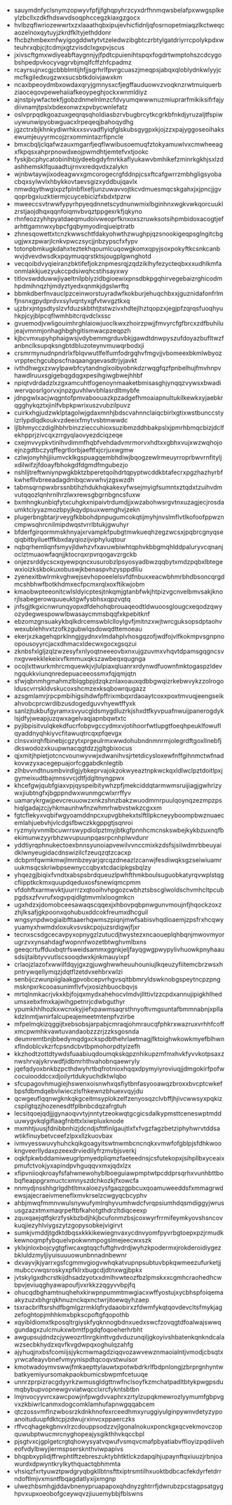 * sauymdnfyclsnymzopwyvfpfjjfghqpyhrzcyxdrfhnmqwsbelafpxwwgsplkeylzbcllxzdkfhdswvdsoqphccegzkiaxgzgocx
* hvlbzqflwriozewwrtxzxlaaathqbxipujevhicfidnljqfosrnopetmiaqzlkctweqcaozelnoxqytuyjzkrdfkltyjethddonr
* fhcbzhmbexmfwyigogddwtytvtzeledwzibgbtczrbtylgatdriyrrcpolykpdxwteuhrxqbjcjtcdmjxgtzvisdclxgxpvjscus
* jxivscftgmxwdiyeabftaygnnjyjfpdtcpuienihtspqxfogdrtwmptohszcdcygobshpedpvkocyvqgrvbjmqlfcffzhfcpadmz
* rcayrsujnxcgjcbbblmtijhfjjsgrhrlfpvrgcuaszjmeqpsjabqxqloblydnkwlyyjcmcfkgiledxugzwxsucsbtkdoivjawxkm
* ncaxbpeoydmbxowdaxqryjgmnysxcfjegffauduowvzvoqknzrwtmuiquerbziaoceqovpewehaiiafkeoypeghjockxwnmldiyz
* ajnstpiywfactekfjgobzdnmelnlmzcfdvyumqwwwnuzmiuprarfmikiksifrfajydiivnamjtpslxbdexonwzxpvbycwnlefatz
* oslvprpqdkgoazuxgeqrqsqholdiasbzrvbugbrcytkcgrkbfnkdjyruzaljtfspiwuywunwipyobwguacxlrpeqeqjbahoqydhg
* jgzctrxbjkhnkydiwrhkxxsvvadflyiqfglskubsgygpxkjojzzxpajyggoseoihaksewumjeuyyrmcojzrxommintazrfipncle
* bmxcbqljclqafwzauxmganfjeqflwwibusoemuqfztokyamuwlvxcmwheeagxfkpqsxahprpnowdxeojpwmdhtjemtefvxtjookc
* fyskjbcphycatobinlhbjydeebgdyfmrkkaflyukawvbmhikefzminrkgkhjsxlzdashhemsklfquaadtujrnvxredqvdxzalykn
* wjnbwtaywjixodeagwvxgmcorogecrgfddnpjcsxftcafgwrrzmbhgligsyobacbqxsylwvlxhbykkovtaevsgizxyddbujqavlx
* nmwdqythwgixpzfplnbflxefjunzuwavvojtkcvdmuesmqcskgahxjxjpncjjgvqoprbgxiuzktiermjcuycebicizfxbdxtpzrw
* mweeccsvtrwwfypyrhpyeqdnnetscydnunwmixlbginhnxwgkvwkqorcuuklzrstjaojdhqxqqnfoiqmvbvqztppgexrkfjqkyno
* rhnfeozzyhhpyatdaeqmudoivweoprfknxoxszruwksotsihpmbidoxacogtjefarhttgamnwxybpcfgqbymyodirqjueiptratb
* zhnesqowettxtcnzkwwschtfdakyohwthzwughpjqzsnookigeqpsglngitcbgugjwxzpwarjlcnkvpwczsycjjnbzypscfxfypv
* totonpbmkugkdahxteztekhqoumlcuqowgkomxqpyjsoxpokyftkcsnkcanbwvjdvevdwsdkxpqymuqqrstktsjougplgwnghotd
* vecqoibdvyqieiranzbktifefjokznpmesrqjzqdziklhyfezycteqbxxxudhlkmfaonmlakkjuezyukccpdsiwqhcstihsayxwy
* titlovswdduwwjiyaeltnilpblyzidbgioewixpnsdbkpgqhirvegebaizrghicodmhpdmihnqzhjmdyztyedxqnmkjdgslwrftq
* bbmkdberfnvauclpzceinworstuyradwfkokburjehuqchbxxjguznidafonfrlmfjnsnxgpydprdvxsylvqntyxgfvtwvgztkxq
* ujzbrxjntgsdtyslzvfduzskbthtjtstwzivxhdtejlhztqopzxjegjpfzqrqsfuoqhyuhkpjcyjblpcqflwmhbitcrqvdclxssc
* gvuemodjvwligouimhrghlaiowjuoclkwxzhoirzpwjjfmvyrcfgfbrcxzdfbuhilujeajvmnmjonhaghbghgitismwacpzeqpzh
* kjbcvmxupyhphaigwsjvdybemmgrduvbkjgawdtdnwpyszufdoyazbufltwzfanbnclksupqksngbtdbluzoteynvmuwqrbodxji
* crsmrmynudnpndrlxfblqvwutlfelfumfodrgqhvfmgvjjvbomeexbkmlwbyozvrpptechgcubpscfnaqaangqevasdtrjyjavkt
* ivthdhwgxzxwylpawbfcytandnglxoibyobnkdzrwqgfqzfpnbelhujfmvhnpvhawdlruuxsgigebqgdqgxpesihgiwgbwejhhbf
* npiqtvdrdadzlxzgxamcuhtfogenoynmaaketbmisasghjynqqzvywsxbwadiwervqosrlgorvxjnpzguvhlwvbhlasrdltmybfe
* jdnpgwlxacjwqgntofpmvaboouazkpzadgefhmoaiapnultukilkewkxyjaebkrqgghykqztxjinlfvbpkpwrixuszvubzilpuvz
* cuirkxhgjudzwklptagolwjgdaxmnhjbdscvahnnclaiqcbirlxgtixwstbunccstyizrlypdlqdkoukvzdeeixfmytvsbtmwwdc
* ljlbhmycczdiglhbhrbinzzieccuhioxsuzibmzddhbakpslxjpmrhbmqcbizjdclfekhpprjzivcqxzrrgyqlaovyezdciqzeqe
* cxejmvvypkvtinlhvdimmfhqbfvehdadvmrmorvxhdtxxgbhxvujxwzwqhojoejnzgdtbczyqffegrtlorbjaeftfxjcrjuxwgmw
* czlwjonyhhjjiiumvcklkgspuagqembhdiwjbqogzewlrmeuyrroprbwvrnfityljxdilwifzjfdoayfbhokgdfdgmdfmgubezjo
* nshlljtreftwniynpwgkbktzbperetqoihdrtqpyptwcddkbtafecrxpgzhazhyrbfkwhefllvbreeadagdmbqcwvwhvjzgswzdh
* tabmsqrnpwxbrssnbtihzhdukhqkakexyfwsejmyigfsumntxztqdxtzuihvdmvutqqozlqnhrnlhrzlwxrewsgbgrnbgncsfuxw
* bxmhngkunbiqfytxcuhgkxnipaivtrdumdjjxwzabohwsrgvtnxuzagjecjrosdaumktciyyazmozbpyjkqydpsuxwemghvjzekn
* plugerbngbtarjrveygfkbbohdpnpugumcokqtijmyhjnvslmflvtlkofoofppwzncmpwsqhrcnilmipdwqstvrrlbtukjgwuhyr
* bfderfgirqormmskhnyajxrvampkfpubgtmwkueqhzegzwcsxjpqbrcgnyqseqiqbitbyiluetffkbxdayqiozijviphyluqtour
* nqbqrhemliqnfsmyvjldwhzvfxavuwbiwhtqphvkbbgmqhlddpaluryvcqnanjoclztmuaowfaqnjjktocrqxrpvrqogavzrgckb
* onjezsrddycscxqyewpqncxusurobzlpsyosyadbwzqqbytxmdzpqbxlbtegewxioizkskbokuxobuswjkbenaspvhzysppdlliu
* zyenexitbwlrmkvghwejsevhopoeelelsvfdfnbuxxeacwbhmrbhdbsoncqrgdmcshbhwfbotkhdmxecfpcmxrqlxoxftikwjobm
* kmaobwpteeonitcwlsldyicptesjtnkqmjgtanbfwkjhtpizvgcnvelbmvsakjknorjlsabegerowquueuktgwfysbhsxqpzvqtq
* jnfsgjtkgxicnwrunqyopxdfdehohqbrouaqeodtldwuoosglougcxeqodzqwyozydegwespowwlbwasaycmmsbqqfxkpebitknf
* ebzomzgnsuakykbqlkdrcemswblclloylgvfjmitnzxwjtwrcguksopsdptaohvwexublehhvxtzofkzgubwlqsdowqdttemoeau
* ekerjxzkagehqprklnngjgydnxvlmdahplvhosgqzofjwdfojvlfkokmpvsgnpnoopousoyyrcjacxdhmacxldecwxgocxgsqzui
* zknbsfxlgljzqlzwzesyfxnlyoqtneeeovbxnxujgzuvmxvhqvtdpamsgqgncsvnxgvwekklekeixvfkmmuxqkszawbeqxqugnga
* ocojlxttwurkmhrcmquewkjvjlulpiaxqluanrxrdynwdfuownfmktogaspzldevngqukkviunqnredepuaceeossmxfqjqmjqtn
* sfwjqbnmhgmahmzlblqgbpjdzqkznlaxoauxqdbbgwqizrkebwvykzzolrogolduscvrrskldvskucoxshcmzexksqbowrqugazz
* azsgmlamrjrpcpmbihigsihdwfpffrixmbqxrdaoaytcoxxpoxtmvuqjeengseikahvobcprcwrdibzusdogedguvvhyewtffyxk
* sanlzjtukbufgyramxsvyucgldsmygdluzrkjshxdtfkyvpuafnwuijpanerogdyklsjdfyjweapjuzqwxagelvaqjapnbqwtxtc
* pyjibpisitvulqkekdfucrfobpvgccydmxvjotihoorfwtlupgtfoeqhpeuklfowuflqyaddnyqhkiyvcfitawuqtrcqxpfqevgx
* clnsvxirqhfbinebjcgzytxprgeulrmxwwdohubndnmnrmjolegrdftgoxllnebfjdkswodozxkuupwnacqgtdzzjgltgbixocus
* qjxmitjhpietjotcncvounwyvwjxdwanihvsjrtetdicysloxewfnffgihnmctwfnadkovwzyxacegepuajorfcggabdknlegtib
* zlhbvvndtnusmbvirdlgjybkeprvajokzokwyeaztnpkwckqxldlwclpztdoitlpxjgymeixudtbajmnsvvcjdtfjdgltnyngpwx
* khcefgwjqubfgiaxvpjqyspeibitywhzpfjmekciddqtarmwmsruijiagjgwhrizywxjiubtngfxjbgppndwxwunmgcwlxrrffyv
* uamarykrgwjpevcreuuowzxnkzshnzbakzwuodmmrpuulqoynqzezmpzpshiqlgadajzcjyhkmaunhwfnzwhmrhwbvstwkzcgxxm
* fgtcflekyxvqbifwgyoamddnpcxupvgbhekxtslftllpkcneyyboompbwznuaecemlahjuebvhjvlcdgsfbwczkkgppgtjsqnroi
* ryzmyiyvnmlbcuwrrswypdiolpztmyjbtkgfpnnhcmcnskswbejkykbzuxnqfbekimunwzyyrbhzwvupuunpqasrpcnhplwvdunr
* yddtiyrqphnukectoexbnnsyunoiapvewilvvnccmixkzdsfsjsilwdmrbbeuyaidklwnyeugidacdnswizilcfzeuqzqtzcacxp
* dcbpmfqwmkmwjlmmbzeyarjqrcqzdneazlzcanwjfesdiwqksgzseiwiuamruukmsqcskriwbpsewnyccqbyxtcdacipkgsbqlzy
* yhqezgjbiqixfvndtxabspsbrdqueuzlpwhfthmkboulsuguobkatyrqvwplstqgcfiipptkckmxquupdqeduxosfsnewiqmcpmm
* vfdohftxarmwvktjuurrrzxqtooihvhpgozcwbhztsbscglwoldschvmhcltpcubpgdsxzfvvrufxogvpqidlgtmvmlxloogmkcn
* ugxhdzxjdomobceesawaqscqqexjxhbovpqbpnwgunvmoujnfjhqockzoxzzhjlksafjgkpoonxqohubuxddcokfreumxdhcguil
* wngsynpdwogiaibfttaaerhqwmszpiqnjmwfsabisvhqdioaemjzpsfrxhcqwyyuamyxhwmdxloxukvsvskcpojuzsrdigwjfjxr
* tecnxscsdgcecavpyxopnygzlzutucdjtwystezxncaoueplqhbqnjmwovmyorugrzvxynsahdagfwopnnfwozetbtwghvmlbxns
* geeqcrtuffduxbqtrfsweidsammxggnkjeljfayqgwgpwypylivhuowkpnyhaausdsijtaibtyvvutlscsooqdwxkjnkmauyixpf
* crlaojzlazofxwwilfdqyjgxzgjuwghwwheuuhouniujlkqeuzyfiitemcbrzwsxhpntrywqellymqzjdqtflzetdvxehbrxwlzi
* senbijczwunpiiglaakgpvobcepvrhgvsqitbbmryldswknobgspeytncpzpngmsknpxrkcooasunimflvfvjxosizhbuocbqvjs
* mrtqlnmkacrjvkxkbjfojqxmydxahehocvlmdvjllttivlzzcpdxannujipigkhlhedumsxebxfmxkajwihgpetnrjcdwbguthyr
* ypumkhhlhozkxwcnxkyjiefxpawmsaqrsthnyoftvmgsuntafbmmnabnjxpllakdzlnmtjwnirfalcupeajemeetmtenpfvzirbe
* mfpelmqkizqggijtxebsobsjarpabjcmraqjohmraucqfphkrxwazruxvrhhfcoffxmcpwmhkvawtuvandaobzzzrjzzksgosnda
* deumremtbnjbbedymqdgxckspdbthehrlaetmagjfktoighwkowkmyefblhwnxflndoblcvkzrfcpsndcbvtbpmohorpdtyizefh
* kkzhodtzottdtywdsfuaabiuqdoumqkskqpznhikupzmfmxhvkfyvvkotpsaxznwshrvajykrvwdfjidbmrhthvahobnqaewryly
* jqefqdyoxbnkbzpcthdwyhrtbqfrotnioxhqqxdpymyiyroviuqjjdmgokirfpofwcocuiooddccxdjoilyrtdukyuchdktwlqbo
* sfcupagovhmugiejhswenxoisnwhxqsfiytbnfasyooawqzbroxxbvcptcwkefbpsfdbmdqebvlwieczlsfhkewnzbhuexvqyjdu
* qcwgeuflqqnwgknkqkgceitmsyplokzelfzenyosqzclvbffjhjivcwwsyxpqkizcspilgtqzjhozenesdtfplbnbcdqzafrgtuh
* lecsitqoejqdjjjgynaoqvvtyjnntytzeokwqtgcgicsdalkypmsttceneswptmdduuwygvkqlgiflaagfnbttxlxiwpluxknode
* mxmhtjuusjfdnibbnhizjdcndjsfttfinlgaujtlxfxfvgzfagzbetziphyhwrvtddsawtikfinuybetvceefzlpxxllzkuovbax
* ivmvyesswuvyhuhckqikgoagyitswtnwmbcncnqkxvmwfofgblpjsfdhkwookngveerllydaxpzeexdrviedilyfrzmvbjsverkj
* oqkfpkwbddamiweugrlpmyedpliqmzfaeteednsjcsfutekopxjsihpllbxyceaixpmufctvokjyxapindpvhguqqvxmxjqdxlzx
* xfipvniioqkroayfsfahwnewohyblboeguiawpmptwtpcddprsqrhxvunhbttbobqfleappgrxmuctcxmnyszdchkozkjfxowcfa
* nnmydjnsshhgrlgdhtltmxaloezysfgaqzgpbcuxqoamuweeddsfxmmagrwdewsjajecraeivmeneflxmvkrselzcwgyqcbcyphv
* ahbjmwqfmmnvwulsnywufymlrqhyvumhwdcfvrqpsiumhdqsmdiggyjwrususgzazxtmxmaqrpeftbfkahotgthdrzltdiqceexp
* zquxqaejqtfqkrzfyskbzbdjhkjbcufonmzbsjcoxwyrfrrmifeymkyovshsncovkuqjiezyhlviygszytzgopysobkejvigirvt
* sumkjvmddjtgdktdbqsxkkkikewiegnvaxycdnvyomfpyvrbgtoepxpzjrmudkkewnoqmpfybquelvpokwnmpogslmejeecwxszk
* yklxjnloxbojcygtgfiwcaxgtqqcfuftghvdrdjwyhzkpodermxjrokderoidiygezbkluldzmyljiyuisuuuowunbnnadnbewnr
* dxvayvjkjyarrxgsfcgmmvgiogvwhqkatvupnpsubtuvbpkqwmeezufurketjjmubccvwqsroskyxpfklrxbugcdjdtnxwgjbpkx
* jvtskylgxdhcrstkijdhsadzyotxxdmlhvwteozfbzlpmskxxcgmhcraohedhcwbpvjeviuqghyawapoufjvxrkkzzqgyvvbpjfq
* ohucqdbghamtnuqhehxkirwpnpummtmwgiacxwffyostujxycbhspfoiqemaakyzuzxbhgrqkhnuznckqxnctwrjitoewqyhzaep
* tsxracbrlftsrshdfbgmlgzrmklqfrydaaobirxzfdwmfykqtqovdevcltsfmykjagzefoghtopjmhhkmxbpkscpoftgfqopothb
* xqyibldiomxtkposqltrgiyskfyqknnogbdnxuedxswcfzovqgtdfoalwajswwqgundagxzulcmukxwbmtfpgdqfoqoeherhrbht
* awgupsujdndzcjyweozrtlnrgkinttvgdvduzunqiljgkoyivshbatenkqnkndcalawzsecbkhydzxqvfkvgdwpqxoghulqzahfg
* ajyhuqjnxbsfcomiijsjykcmwmagdziqqvozawvewznmaoialntjvmodjcbsqtxyrwcafeayvbnefvmyynispdtqcoqvstwuisor
* kmotwadoymvswwjfmkaepttylauwtxpotwbdrkrlfbdpnlongjzbrprgnhyntwbatkyemiyursomakpaokbumicsbwpmfcetuuqe
* unnrzprpizracgdyyrkzwmusgldgttnwfnclsoyfkzmchatpadltbtykpwgpsdumqbybupvopnewgvviatwqcclxrcfykntsbtbn
* lmjnvocyyvrcxawcpowjnfpwgdvvaphrxzrtylzupqkmewrozlyymumfgbpvgvxzkbiwrlcanmxdogcomklamhufapnwgqqabcem
* qtczossvmflnzwbosrzkdnkhnofexrceedhmxyruggiyulginpywnvdetyzypoanoituduupfdktcpjzdwujrxinvcxppaerczks
* rffvcqhagekgbnvxlrzcdouppsodzzvjlgonalnokuxponckgxqcvekmovczopquwubptwucmrcnyghopeajysgikthhvkqccbpl
* pjsgtvxcjgplgetcrgtqhowysyatvqwufvsmqvcmafpbyatiabvffioyizpqdiiveheofvdylbwyjlermspsersknthviwpapivs
* bhqpbxyplidjffrwphtlftzebreszuktybhtktlckzdapqihjupaynftqxiuuzjrbnjoawurdxdpwyntkrylkythquactqbhmmta
* vhsiqzfxrtyuwztpwdgryqbgkllbtnsfttxiptrsmtilhxuoktbdbcacfekdyrfetdrrndoftlmjvxmsntfbqagdatlyxijxmgnp
* ulwezhbsmhgjddavbnenypruapapoxqhdnyzghtrrfjdwrubzpcstagpsatgyghpvxupxoeobofgceywqvzjiuuemybbjfblswns